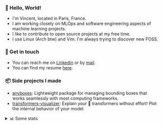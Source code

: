 ### 👋 Hello, World!

- I'm Vincent, located in Paris, France.
- I am working closely on MLOps and software engineering aspects of machine learning projects.
- I like to contribute to open source projects at my free time.
- I use Linux (Arch btw) and Vim. I'm always trying to discover new FOSS.

### 🔗 Get in touch

- You can reach me on [Linkedin](https://www.linkedin.com/in/vincent-duchauffour-3a9641155/) or by [mail](mailto:vincent.duchauffour@proton.me).
- You can find my resume [here](https://raw.githubusercontent.com/VDuchauffour/resume/main/resume.pdf).

### 📦 Side projects I made

- [anyboxes](https://github.com/VDuchauffour/anyboxes): Lightweight package for managing bounding boxes that works seamlessly with most computing frameworks.
- [transformers-visualizer](https://github.com/VDuchauffour/transformers-visualizer): Explain your 🤗 transformers without effort! Plot the internal behavior of your model. 

<details><summary>📊 Some stats</summary>  
  
<p align="center">
  <img alt="VDuchauffour's github stats" src="https://github-readme-stats.vercel.app/api?username=VDuchauffour&include_all_commits=true&show_icons=true&theme=react"/>
  <br />
  <img alt="VDuchauffour's streak stats" src="https://streak-stats.demolab.com?user=VDuchauffour&theme=react"/>
  <br />
  <img alt="VDuchauffour's language stats" src="https://github-readme-stats.vercel.app/api/top-langs/?username=VDuchauffour&count_private=true&include_all_commits=true&show_icons=true&layout=compact&theme=react"/>
  <!--   <br />
  <img alt="VDuchauffour's Wakatime stats" src="https://github-readme-stats.vercel.app/api/wakatime?username=VDuchauffour&theme=react"/> -->
</p>

#### 🧭 Wakatime stats
<!--START_SECTION:waka-->
![Code Time](http://img.shields.io/badge/Code%20Time-2%2C006%20hrs%2052%20mins-blue)

![Lines of code](https://img.shields.io/badge/From%20Hello%20World%20I%27ve%20Written-4.8%20million%20lines%20of%20code-blue)

**🐱 My GitHub Data** 

> 📦 981.7 kB Used in GitHub's Storage 
 > 
> 🏆 710 Contributions in the Year 2024
 > 
> 🚫 Not Opted to Hire
 > 
> 📜 9 Public Repositories 
 > 
> 🔑 2 Private Repositories 
 > 
**I'm an Early 🐤** 

```text
🌞 Morning                471 commits         ██░░░░░░░░░░░░░░░░░░░░░░░   08.92 % 
🌆 Daytime                2976 commits        ██████████████░░░░░░░░░░░   56.38 % 
🌃 Evening                1437 commits        ███████░░░░░░░░░░░░░░░░░░   27.23 % 
🌙 Night                  394 commits         ██░░░░░░░░░░░░░░░░░░░░░░░   07.46 % 
```
📅 **I'm Most Productive on Monday** 

```text
Monday                   1095 commits        █████░░░░░░░░░░░░░░░░░░░░   20.75 % 
Tuesday                  993 commits         █████░░░░░░░░░░░░░░░░░░░░   18.81 % 
Wednesday                917 commits         ████░░░░░░░░░░░░░░░░░░░░░   17.37 % 
Thursday                 1051 commits        █████░░░░░░░░░░░░░░░░░░░░   19.91 % 
Friday                   824 commits         ████░░░░░░░░░░░░░░░░░░░░░   15.61 % 
Saturday                 103 commits         ░░░░░░░░░░░░░░░░░░░░░░░░░   01.95 % 
Sunday                   295 commits         █░░░░░░░░░░░░░░░░░░░░░░░░   05.59 % 
```


📊 **This Week I Spent My Time On** 

```text
💬 Programming Languages: 
Python                   7 hrs 38 mins       ██████████████████░░░░░░░   73.83 % 
YAML                     1 hr 15 mins        ███░░░░░░░░░░░░░░░░░░░░░░   12.15 % 
Bash                     19 mins             █░░░░░░░░░░░░░░░░░░░░░░░░   03.16 % 
TOML                     17 mins             █░░░░░░░░░░░░░░░░░░░░░░░░   02.88 % 
JSON                     13 mins             █░░░░░░░░░░░░░░░░░░░░░░░░   02.22 % 
```


 Last Updated on 15/07/2024 00:43:41 UTC
<!--END_SECTION:waka-->
</details>
